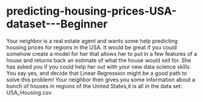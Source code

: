 # predicting-housing-prices-USA-dataset---Beginner
Your neighbor is a real estate agent and wants some help predicting housing prices for regions in the USA. It would be great if you could somehow create a model for her that allows her to put in a few features of a house and returns back an estimate of what the house would sell for.  She has asked you if you could help her out with your new data science skills. You say yes, and decide that Linear Regression might be a good path to solve this problem!  Your neighbor then gives you some information about a bunch of houses in regions of the United States,it is all in the data set: USA_Housing.csv.
